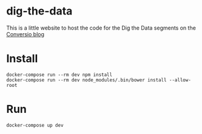 # dig-the-data

This is a little website to host the code for the Dig the Data segments on the
[Conversio blog](https://conversio.com/blog/)

# Install

    docker-compose run --rm dev npm install
    docker-compose run --rm dev node_modules/.bin/bower install --allow-root

# Run

    docker-compose up dev

